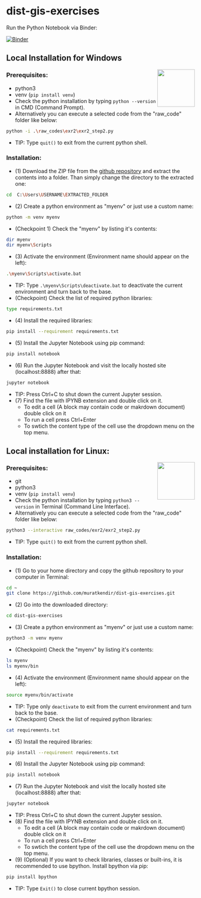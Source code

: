# dist-gis-exercises

Run the Python Notebook via Binder:

[![Binder](https://mybinder.org/badge_logo.svg)](https://mybinder.org/v2/gh/muratkendir/dist-gis-exercises/main)

## Local Installation for Windows

<img style="float: right; width: 100px; height: auto;" src="http://img4.wikia.nocookie.net/__cb20141027012809/simpsons/images/8/8e/Bill_Gates.png">

### Prerequisites:

- python3
- venv (```pip install venv```)
- Check the python installation by typing ```python --version``` in CMD (Command Prompt).
- Alternatively you can execute a selected code from the "raw_code" folder like below:
```bash
python -i .\raw_codes\exr2\exr2_step2.py
```
  - TIP: Type ```quit()``` to exit from the current python shell.

### Installation:

- (1) Download the ZIP file from the [github repository](https://github.com/muratkendir/dist-gis-exercises) and extract the contents into a folder. Than simply change the directory to the extracted one:
```bash
cd  C:\Users\USERNAME\EXTRACTED_FOLDER
```
- (2) Create a python environment as "myenv" or just use a custom name:
```bash
python -m venv myenv
```
- (Checkpoint 1) Check the "myenv" by listing it's contents:
```bash
dir myenv
dir myenv\Scripts
```
- (3) Activate the environment (Environment name should appear on the left):
```bash
.\myenv\Scripts\activate.bat
```
  - TIP: Type ```.\myenv\Scripts\deactivate.bat``` to deactivate the current environment and turn back to the base.
- (Checkpoint) Check the list of required python libraries:
```bash
type requirements.txt
```
- (4) Install the required libraries:
```bash
pip install --requirement requirements.txt
```
- (5) Install the Jupyter Notebook using pip command:
```bash
pip install notebook
```
- (6) Run the Jupyter Notebook and visit the locally hosted site (localhost:8888) after that:
```bash
jupyter notebook
```
  - TIP: Press Ctrl+C to shut down the current Jupyter session.
- (7) Find the file with IPYNB extension and double click on it.
  - To edit a cell (A block may contain code or makrdown document) double click on it
  - To run a cell press Ctrl+Enter
  - To swtich the content type of the cell use the dropdown menu on the top menu.

## Local installation for Linux:

<img style="float: right; width: 100px; height: auto;" src="https://seeklogo.com/images/L/linux-logo-704D6BB91C-seeklogo.com.png">

### Prerequisites:

- git
- python3
- venv (```pip install venv```)
- Check the python installation by typing ```python3 --version``` in Terminal (Command Line Interface).
- Alternatively you can execute a selected code from the "raw_code" folder like below:
```bash
python3 --interactive raw_codes/exr2/exr2_step2.py
```
  - TIP: Type ```quit()``` to exit from the current python shell.

### Installation:

- (1) Go to your home directory and copy the github repository to your computer in Terminal:
```bash
cd ~
git clone https://github.com/muratkendir/dist-gis-exercises.git
```
- (2) Go into the downloaded directory:
```bash
cd dist-gis-exercises
```
- (3) Create a python environment as "myenv" or just use a custom name:
```bash
python3 -m venv myenv
```
- (Checkpoint) Check the "myenv" by listing it's contents:
```bash
ls myenv
ls myenv/bin
```
- (4) Activate the environment (Environment name should appear on the left):
```bash
source myenv/bin/activate
```
  - TIP: Type only ```deactivate``` to exit from the current environment and turn back to the base.
- (Checkpoint) Check the list of required python libraries:
```bash
cat requirements.txt
```
- (5) Install the required libraries:
```bash
pip install --requirement requirements.txt
```
- (6) Install the Jupyter Notebook using pip command:
```bash
pip install notebook
```
- (7) Run the Jupyter Notebook and visit the locally hosted site (localhost:8888) after that:
```bash
jupyter notebook
```
  - TIP: Press Ctrl+C to shut down the current Jupyter session.
- (8) Find the file with IPYNB extension and double click on it.
  - To edit a cell (A block may contain code or makrdown document) double click on it
  - To run a cell press Ctrl+Enter
  - To swtich the content type of the cell use the dropdown menu on the top menu. 
- (9) (Optional) If you want to check libraries, classes or built-ins, it is recommended to use bpython. Install bpython via pip:
```bash
pip install bpython
```
  - TIP: Type ```Exit()``` to close current bpython session.